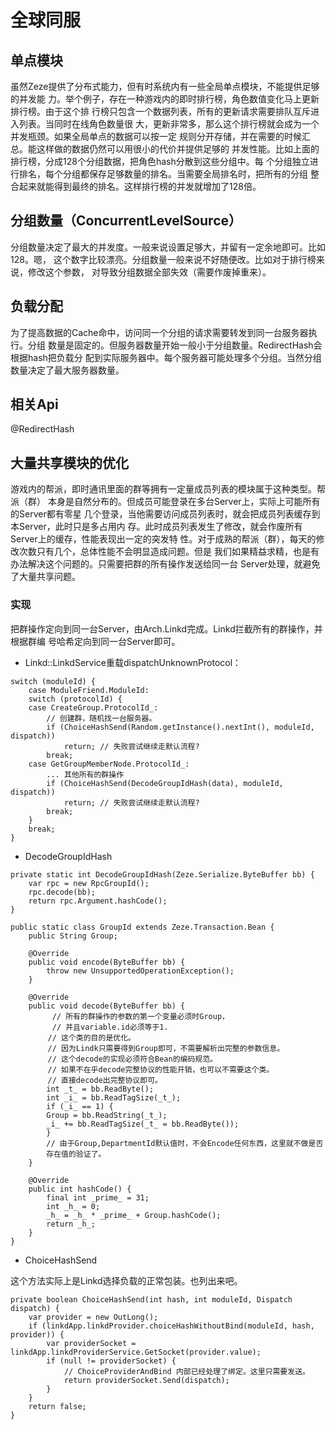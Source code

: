 # 全球同服

## 单点模块
虽然Zeze提供了分布式能力，但有时系统内有一些全局单点模块，不能提供足够的并发能
力。举个例子，存在一种游戏内的即时排行榜，角色数值变化马上更新排行榜。由于这个排
行榜只包含一个数据列表，所有的更新请求需要排队互斥进入列表。当同时在线角色数量很
大，更新非常多，那么这个排行榜就会成为一个并发瓶颈。如果全局单点的数据可以按一定
规则分开存储，并在需要的时候汇总。能这样做的数据仍然可以用很小的代价并提供足够的
并发性能。比如上面的排行榜，分成128个分组数据，把角色hash分散到这些分组中。每
个分组独立进行排名，每个分组都保存足够数量的排名。当需要全局排名时，把所有的分组
整合起来就能得到最终的排名。这样排行榜的并发就增加了128倍。

## 分组数量（ConcurrentLevelSource）
分组数量决定了最大的并发度。一般来说设置足够大，并留有一定余地即可。比如128。嗯，
这个数字比较漂亮。分组数量一般来说不好随便改。比如对于排行榜来说，修改这个参数，
对导致分组数据全部失效（需要作废掉重来）。

## 负载分配
为了提高数据的Cache命中，访问同一个分组的请求需要转发到同一台服务器执行。分组
数量是固定的。但服务器数量开始一般小于分组数量。RedirectHash会根据hash把负载分
配到实际服务器中。每个服务器可能处理多个分组。当然分组数量决定了最大服务器数量。

## 相关Api
@RedirectHash

## 大量共享模块的优化
游戏内的帮派，即时通讯里面的群等拥有一定量成员列表的模块属于这种类型。帮派（群）
本身是自然分布的。但成员可能登录在多台Server上，实际上可能所有的Server都有零星
几个登录，当他需要访问成员列表时，就会把成员列表缓存到本Server，此时只是多占用内
存。此时成员列表发生了修改，就会作废所有Server上的缓存，性能表现出一定的突发特
性。对于成熟的帮派（群），每天的修改次数只有几个，总体性能不会明显造成问题。但是
我们如果精益求精，也是有办法解决这个问题的。只需要把群的所有操作发送给同一台
Server处理，就避免了大量共享问题。

### 实现
把群操作定向到同一台Server，由Arch.Linkd完成。Linkd拦截所有的群操作，并根据群编
号哈希定向到同一台Server即可。
* Linkd::LinkdService重载dispatchUnknownProtocol：

```
switch (moduleId) {
    case ModuleFriend.ModuleId:
    switch (protocolId) {
    case CreateGroup.ProtocolId_:
        // 创建群，随机找一台服务器。
        if (ChoiceHashSend(Random.getInstance().nextInt(), moduleId, dispatch))
            return; // 失败尝试继续走默认流程?
        break;
    case GetGroupMemberNode.ProtocolId_:
        ... 其他所有的群操作
        if (ChoiceHashSend(DecodeGroupIdHash(data), moduleId, dispatch))
            return; // 失败尝试继续走默认流程?
        break;
    }
    break;
}
```

* DecodeGroupIdHash

```
private static int DecodeGroupIdHash(Zeze.Serialize.ByteBuffer bb) {
    var rpc = new RpcGroupId();
    rpc.decode(bb);
    return rpc.Argument.hashCode();
}

public static class GroupId extends Zeze.Transaction.Bean {
    public String Group;

    @Override
    public void encode(ByteBuffer bb) {
        throw new UnsupportedOperationException();
    }

    @Override
    public void decode(ByteBuffer bb) {
　　	    // 所有的群操作的参数的第一个变量必须时Group，
    　　	// 并且variable.id必须等于1.
    　　 // 这个类的目的是优化。
    　　 // 因为Lindk只需要得到Group即可，不需要解析出完整的参数信息。
    　　 // 这个decode的实现必须符合Bean的编码规范。
    　　 // 如果不在乎decode完整协议的性能开销，也可以不需要这个类。
    　　 // 直接decode出完整协议即可。
        int _t_ = bb.ReadByte();
        int _i_ = bb.ReadTagSize(_t_);
        if (_i_ == 1) {
        Group = bb.ReadString(_t_);
        _i_ += bb.ReadTagSize(_t_ = bb.ReadByte());
        }
        // 由于Group,DepartmentId默认值时，不会Encode任何东西，这里就不做是否
        存在值的验证了。
    }

    @Override
    public int hashCode() {
        final int _prime_ = 31;
        int _h_ = 0;
        _h_ = _h_ * _prime_ + Group.hashCode();
        return _h_;
    }
}
```
* ChoiceHashSend

这个方法实际上是Linkd选择负载的正常包装。也列出来吧。
```
private boolean ChoiceHashSend(int hash, int moduleId, Dispatch dispatch) {
    var provider = new OutLong();
    if (linkdApp.linkdProvider.choiceHashWithoutBind(moduleId, hash, provider)) {
        var providerSocket = linkdApp.linkdProviderService.GetSocket(provider.value);
        if (null != providerSocket) {
            // ChoiceProviderAndBind 内部已经处理了绑定。这里只需要发送。
            return providerSocket.Send(dispatch);
        }
    }
    return false;
}
```
